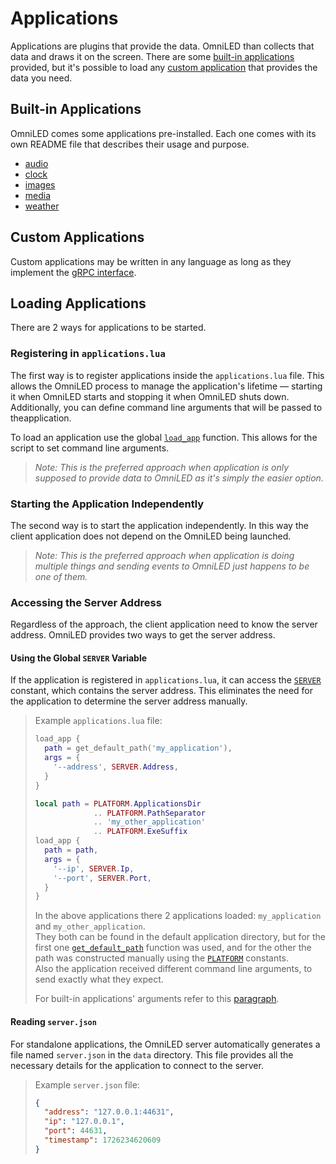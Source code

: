 # Applications

Applications are plugins that provide the data. OmniLED than collects that data and draws it on the
screen. There are some [built-in applications](#built-in-applications) provided, but it's possible
to load any  [custom application](#custom-applications) that provides the data you need.

## Built-in Applications

OmniLED comes some applications pre-installed. Each one comes with its own README file that
describes their usage and purpose.

- [audio](../omni-led-applications/audio/README.md)
- [clock](../omni-led-applications/clock/README.md)
- [images](../omni-led-applications/images/README.md)
- [media](../omni-led-applications/media/README.md)
- [weather](../omni-led-applications/weather/README.md)

## Custom Applications

Custom applications may be written in any language as long as they implement
the [gRPC interface](../oled-api/proto/plugin.proto).

## Loading Applications

There are 2 ways for applications to be started.

### Registering in `applications.lua`

The first way is to register applications inside the `applications.lua` file. This allows the
OmniLED process to manage the application's lifetime — starting it when OmniLED starts and stopping
it when OmniLED shuts down. Additionally, you can define command line arguments that will be passed
to theapplication.

To load an application use the global [`load_app`](scripting_reference.md#load_app) function. This
allows for the script to set command line arguments.

> _Note: This is the preferred approach when application is only supposed to provide data to
OmniLED as it's simply the easier option._

### Starting the Application Independently

The second way is to start the application independently. In this way the client application does
not depend on the OmniLED being launched.

> _Note: This is the preferred approach when application is doing multiple things and sending
events to OmniLED just happens to be one of them._

### Accessing the Server Address

Regardless of the approach, the client application need to know the server address. OmniLED
provides two ways to get the server address.

#### Using the Global `SERVER` Variable

If the application is registered in `applications.lua`, it can access the
[`SERVER`](scripting_reference.md#server) constant, which contains the server address. This
eliminates the need for the application to determine the server address manually.

> Example `applications.lua` file:
> ``` lua
> load_app {
>   path = get_default_path('my_application'),
>   args = {
>     '--address', SERVER.Address,
>   }
> }
> 
> local path = PLATFORM.ApplicationsDir 
>              .. PLATFORM.PathSeparator 
>              .. 'my_other_application'
>              .. PLATFORM.ExeSuffix
> load_app {
>   path = path,
>   args = {
>     '--ip', SERVER.Ip,
>     '--port', SERVER.Port,
>   }
> }
> ```
>
> In the above applications there 2 applications loaded: `my_application` and
> `my_other_application`.  
> They both can be found in the default application directory, but for the first one
> [`get_default_path`](scripting_reference.md#get_default_path) function was used, and for the
> other the path was constructed manually using the [`PLATFORM`](scripting_reference.md#platform)
> constants.  
> Also the application received different command line arguments, to send exactly what they expect.
>
> For built-in applications' arguments refer to this [paragraph](#built-in-applications).

#### Reading `server.json`

For standalone applications, the OmniLED server automatically generates a file named `server.json`
in the `data` directory. This file provides all the necessary details for the application to
connect to the server.

> Example `server.json` file:
> ``` json
> {
>   "address": "127.0.0.1:44631",
>   "ip": "127.0.0.1",
>   "port": 44631,
>   "timestamp": 1726234620609
> }
> ```
